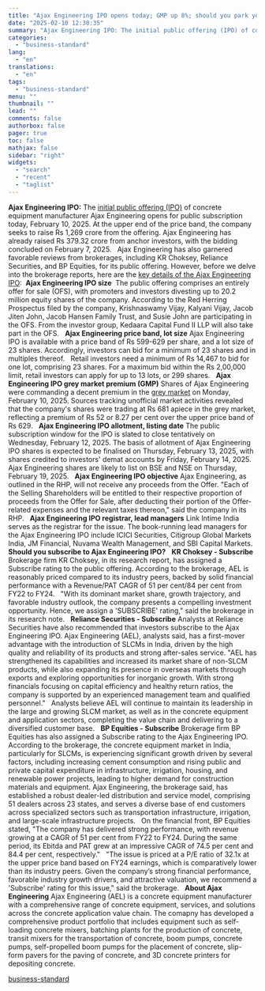 ```yaml
---
title: "Ajax Engineering IPO opens today; GMP up 8%; should you park your money?"
date: "2025-02-10 12:30:35"
summary: "Ajax Engineering IPO: The initial public offering (IPO) of concrete equipment manufacturer Ajax Engineering opens for public subscription today, February 10, 2025. At the upper end of the price band, the company seeks to raise Rs 1,269 crore from the offering. Ajax Engineering has already raised Rs 379.32 crore from..."
categories:
  - "business-standard"
lang:
  - "en"
translations:
  - "en"
tags:
  - "business-standard"
menu: ""
thumbnail: ""
lead: ""
comments: false
authorbox: false
pager: true
toc: false
mathjax: false
sidebar: "right"
widgets:
  - "search"
  - "recent"
  - "taglist"
---
```


**Ajax Engineering IPO:** The [initial public offering (IPO)](https://www.business-standard.com/markets/ipo) of concrete equipment manufacturer Ajax Engineering opens for public subscription today, February 10, 2025. At the upper end of the price band, the company seeks to raise Rs 1,269 crore from the offering. Ajax Engineering has already raised Rs 379.32 crore from anchor investors, with the bidding concluded on February 7, 2025.
 
Ajax Engineering has also garnered favorable reviews from brokerages, including KR Choksey, Reliance Securities, and BP Equities, for its public offering. However, before we delve into the brokerage reports, here are the [key details of the Ajax Engineering IPO](https://www.business-standard.com/markets/ipo/ajax-engineering-ltd-ipo-82794): 
**Ajax Engineering IPO size** 
The public offering comprises an entirely offer for sale (OFS), with promoters and investors divesting up to 20.2 million equity shares of the company. According to the Red Herring Prospectus filed by the company, Krishnaswamy Vijay, Kalyani Vijay, Jacob Jiten John, Jacob Hansen Family Trust, and Susie John are participating in the OFS. From the investor group, Kedaara Capital Fund II LLP will also take part in the OFS.
 
**Ajax Engineering price band, lot size**
Ajax Engineering IPO is available with a price band of Rs 599-629 per share, and a lot size of 23 shares. Accordingly, investors can bid for a minimum of 23 shares and in multiples thereof.
 
Retail investors need a minimum of Rs 14,467 to bid for one lot, comprising 23 shares. For a maximum bid within the Rs 2,00,000 limit, retail investors can apply for up to 13 lots, or 299 shares.
 
**Ajax Engineering IPO grey market premium (GMP)**
Shares of Ajax Engineering were commanding a decent premium in the [grey market](https://www.business-standard.com/about/what-is-gmp) on Monday, February 10, 2025. Sources tracking unofficial market activities revealed that the company's shares were trading at Rs 681 apiece in the grey market, reflecting a premium of Rs 52 or 8.27 per cent over the upper price band of Rs 629.
 
**Ajax Engineering IPO allotment, listing date**
The public subscription window for the IPO is slated to close tentatively on Wednesday, February 12, 2025. The basis of allotment of Ajax Engineering IPO shares is expected to be finalised on Thursday, February 13, 2025, with shares credited to investors' demat accounts by Friday, February 14, 2025.
 
Ajax Engineering shares are likely to list on BSE and NSE on Thursday, February 19, 2025.
 
**Ajax Engineering IPO objective**
Ajax Engineering, as outlined in the RHP, will not receive any proceeds from the Offer. "Each of the Selling Shareholders will be entitled to their respective proportion of proceeds from the Offer for Sale, after deducting their portion of the Offer-related expenses and the relevant taxes thereon," said the company in its RHP.
 
**Ajax Engineering IPO registrar, lead managers**
Link Intime India serves as the registrar for the issue. The book-running lead managers for the Ajax Engineering IPO include ICICI Securities, Citigroup Global Markets India, JM Financial, Nuvama Wealth Management, and SBI Capital Markets.
 
**Should you subscribe to Ajax Engineering IPO?**
 
**KR Choksey - Subscribe**
Brokerage firm KR Choksey, in its research report, has assigned a Subscribe rating to the public offering. According to the brokerage, AEL is reasonably priced compared to its industry peers, backed by solid financial performance with a Revenue/PAT CAGR of 51 per cent/84 per cent from FY22 to FY24.
 
"With its dominant market share, growth trajectory, and favorable industry outlook, the company presents a compelling investment opportunity. Hence, we assign a 'SUBSCRIBE' rating," said the brokerage in its research note.
 
**Reliance Securities - Subscribe**
Analysts at Reliance Securities have also recommended that investors subscribe to the Ajax Engineering IPO. Ajax Engineering (AEL), analysts said, has a first-mover advantage with the introduction of SLCMs in India, driven by the high quality and reliability of its products and strong after-sales service. "AEL has strengthened its capabilities and increased its market share of non-SLCM products, while also expanding its presence in overseas markets through exports and exploring opportunities for inorganic growth. With strong financials focusing on capital efficiency and healthy return ratios, the company is supported by an experienced management team and qualified personnel."
 
Analysts believe AEL will continue to maintain its leadership in the large and growing SLCM market, as well as in the concrete equipment and application sectors, completing the value chain and delivering to a diversified customer base.
 
**BP Equities - Subscribe**
Brokerage firm BP Equities has also assigned a Subscribe rating to the Ajax Engineering IPO. According to the brokerage, the concrete equipment market in India, particularly for SLCMs, is experiencing significant growth driven by several factors, including increasing cement consumption and rising public and private capital expenditure in infrastructure, irrigation, housing, and renewable power projects, leading to higher demand for construction materials and equipment. Ajax Engineering, the brokerage said, has established a robust dealer-led distribution and service model, comprising 51 dealers across 23 states, and serves a diverse base of end customers across specialized sectors such as transportation infrastructure, irrigation, and large-scale infrastructure projects.
 
On the financial front, BP Equities stated, "The company has delivered strong performance, with revenue growing at a CAGR of 51 per cent from FY22 to FY24. During the same period, its Ebitda and PAT grew at an impressive CAGR of 74.5 per cent and 84.4 per cent, respectively."
 
"The issue is priced at a P/E ratio of 32.1x at the upper price band based on FY24 earnings, which is comparatively lower than its industry peers. Given the company’s strong financial performance, favorable industry growth drivers, and attractive valuation, we recommend a 'Subscribe' rating for this issue," said the brokerage.
 
**About Ajax Engineering**
Ajax Engineering (AEL) is a concrete equipment manufacturer with a comprehensive range of concrete equipment, services, and solutions across the concrete application value chain. The comapny has developed a comprehensive product portfolio that includes equipment such as self-loading concrete mixers, batching plants for the production of concrete, transit mixers for the transportation of concrete, boom pumps, concrete pumps, self-propelled boom pumps for the placement of concrete, slip-form pavers for the paving of concrete, and 3D concrete printers for depositing concrete.

[business-standard](https://www.business-standard.com/markets/news/ajax-engineering-ipo-opens-today-gmp-up-8-should-you-park-your-money-125021000208_1.html)
